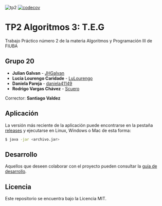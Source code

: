 ![tp2](https://github.com/daniela41149/algo3_tp2/actions/workflows/build.yml/badge.svg) [![codecov](https://codecov.io/gh/daniela41149/algo3_tp2/branch/master/graph/badge.svg)](https://codecov.io/daniela41149/algo3_tp2)

# TP2 Algoritmos 3: T.E.G 

Trabajo Práctico número 2 de la materia Algoritmos y Programación III de FIUBA

## Grupo 20

* **Julian Galvan** - [JHGalvan](https://github.com/JHGalvan)
* **Lucia Lourengo Caridade** - [LuLourengo](https://github.com/LuLourengo)
* **Daniela Pareja** - [daniela41149](https://github.com/daniela41149)
* **Rodrigo Vargas Chávez** - [Scuero](https://github.com/Scuero)

Corrector: **Santiago Valdez**

## Aplicación

La versión más reciente de la aplicación puede encontrarse en la pestaña [releases](https://github.com/daniela41149/algo3_tp2/releases/latest) y ejecutarse en Linux, Windows o Mac de esta forma:

```bash
$ java -jar <archivo.jar>
```

## Desarrollo

Aquellos que deseen colaborar con el proyecto pueden consultar la [guía de desarrollo](./docs/Desarrollo.md).

## Licencia

Este repositorio se encuentra bajo la Licencia MIT.


